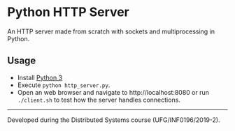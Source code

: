 # Python HTTP Server
An HTTP server made from scratch with sockets and multiprocessing in Python.

## Usage
- Install [Python 3](https://www.python.org/downloads/)
- Execute `python http_server.py`. 
- Open an web browser and navigate to http://localhost:8080 or run `./client.sh` to test how the server handles connections.

---

Developed during the Distributed Systems course (UFG/INF0196/2019-2).
